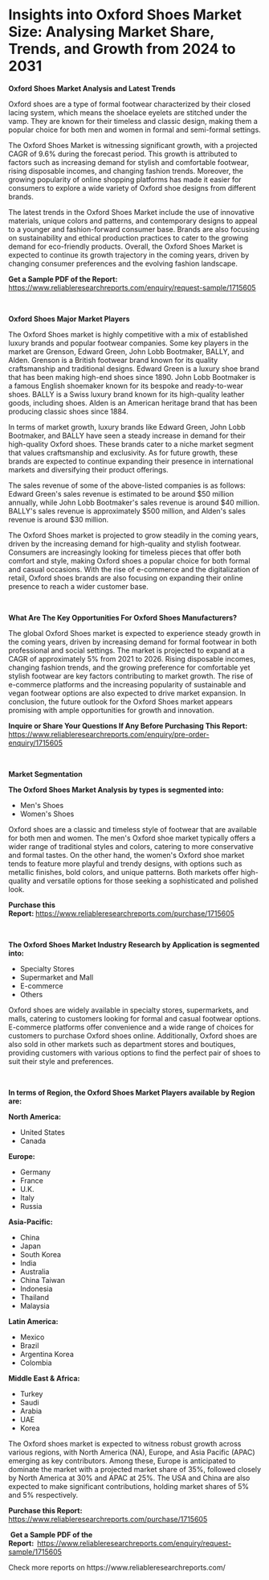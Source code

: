 <p><h1>Insights into Oxford Shoes Market Size: Analysing Market Share, Trends, and Growth from 2024 to 2031</h1></p><p><strong>Oxford Shoes Market Analysis and Latest Trends</strong></p>
<p><p>Oxford shoes are a type of formal footwear characterized by their closed lacing system, which means the shoelace eyelets are stitched under the vamp. They are known for their timeless and classic design, making them a popular choice for both men and women in formal and semi-formal settings.</p><p>The Oxford Shoes Market is witnessing significant growth, with a projected CAGR of 9.6% during the forecast period. This growth is attributed to factors such as increasing demand for stylish and comfortable footwear, rising disposable incomes, and changing fashion trends. Moreover, the growing popularity of online shopping platforms has made it easier for consumers to explore a wide variety of Oxford shoe designs from different brands.</p><p>The latest trends in the Oxford Shoes Market include the use of innovative materials, unique colors and patterns, and contemporary designs to appeal to a younger and fashion-forward consumer base. Brands are also focusing on sustainability and ethical production practices to cater to the growing demand for eco-friendly products. Overall, the Oxford Shoes Market is expected to continue its growth trajectory in the coming years, driven by changing consumer preferences and the evolving fashion landscape.</p></p>
<p><strong>Get a Sample PDF of the Report:&nbsp;</strong> <a href="https://www.reliableresearchreports.com/enquiry/request-sample/1715605">https://www.reliableresearchreports.com/enquiry/request-sample/1715605</a></p>
<p>&nbsp;</p>
<p><strong>Oxford Shoes Major Market Players</strong></p>
<p><p>The Oxford Shoes market is highly competitive with a mix of established luxury brands and popular footwear companies. Some key players in the market are Grenson, Edward Green, John Lobb Bootmaker, BALLY, and Alden. Grenson is a British footwear brand known for its quality craftsmanship and traditional designs. Edward Green is a luxury shoe brand that has been making high-end shoes since 1890. John Lobb Bootmaker is a famous English shoemaker known for its bespoke and ready-to-wear shoes. BALLY is a Swiss luxury brand known for its high-quality leather goods, including shoes. Alden is an American heritage brand that has been producing classic shoes since 1884.</p><p>In terms of market growth, luxury brands like Edward Green, John Lobb Bootmaker, and BALLY have seen a steady increase in demand for their high-quality Oxford shoes. These brands cater to a niche market segment that values craftsmanship and exclusivity. As for future growth, these brands are expected to continue expanding their presence in international markets and diversifying their product offerings.</p><p>The sales revenue of some of the above-listed companies is as follows: Edward Green's sales revenue is estimated to be around $50 million annually, while John Lobb Bootmaker's sales revenue is around $40 million. BALLY's sales revenue is approximately $500 million, and Alden's sales revenue is around $30 million.</p><p>The Oxford Shoes market is projected to grow steadily in the coming years, driven by the increasing demand for high-quality and stylish footwear. Consumers are increasingly looking for timeless pieces that offer both comfort and style, making Oxford shoes a popular choice for both formal and casual occasions. With the rise of e-commerce and the digitalization of retail, Oxford shoes brands are also focusing on expanding their online presence to reach a wider customer base.</p></p>
<p>&nbsp;</p>
<p><strong>What Are The Key Opportunities For Oxford Shoes Manufacturers?</strong></p>
<p><p>The global Oxford Shoes market is expected to experience steady growth in the coming years, driven by increasing demand for formal footwear in both professional and social settings. The market is projected to expand at a CAGR of approximately 5% from 2021 to 2026. Rising disposable incomes, changing fashion trends, and the growing preference for comfortable yet stylish footwear are key factors contributing to market growth. The rise of e-commerce platforms and the increasing popularity of sustainable and vegan footwear options are also expected to drive market expansion. In conclusion, the future outlook for the Oxford Shoes market appears promising with ample opportunities for growth and innovation.</p></p>
<p><strong>Inquire or Share Your Questions If Any Before Purchasing This Report:</strong> <a href="https://www.reliableresearchreports.com/enquiry/pre-order-enquiry/1715605">https://www.reliableresearchreports.com/enquiry/pre-order-enquiry/1715605</a></p>
<p>&nbsp;</p>
<p><strong>Market Segmentation</strong></p>
<p><strong>The Oxford Shoes Market Analysis by types is segmented into:</strong></p>
<p><ul><li>Men's Shoes</li><li>Women's Shoes</li></ul></p>
<p><p>Oxford shoes are a classic and timeless style of footwear that are available for both men and women. The men's Oxford shoe market typically offers a wider range of traditional styles and colors, catering to more conservative and formal tastes. On the other hand, the women's Oxford shoe market tends to feature more playful and trendy designs, with options such as metallic finishes, bold colors, and unique patterns. Both markets offer high-quality and versatile options for those seeking a sophisticated and polished look.</p></p>
<p><strong>Purchase this Report:&nbsp;</strong><a href="https://www.reliableresearchreports.com/purchase/1715605">https://www.reliableresearchreports.com/purchase/1715605</a></p>
<p>&nbsp;</p>
<p><strong>The Oxford Shoes Market Industry Research by Application is segmented into:</strong></p>
<p><ul><li>Specialty Stores</li><li>Supermarket and Mall</li><li>E-commerce</li><li>Others</li></ul></p>
<p><p>Oxford shoes are widely available in specialty stores, supermarkets, and malls, catering to customers looking for formal and casual footwear options. E-commerce platforms offer convenience and a wide range of choices for customers to purchase Oxford shoes online. Additionally, Oxford shoes are also sold in other markets such as department stores and boutiques, providing customers with various options to find the perfect pair of shoes to suit their style and preferences.</p></p>
<p>&nbsp;</p>
<p><strong>In terms of Region, the Oxford Shoes Market Players available by Region are:</strong></p>
<p>
    <p> <strong> North America: </strong>
        <ul>
            <li>United States</li>
            <li>Canada</li>
        </ul>
        </p> 
    <p> <strong> Europe: </strong>
        <ul>
            <li>Germany</li>
            <li>France</li>
            <li>U.K.</li>
            <li>Italy</li>
            <li>Russia</li>
        </ul>
        </p> 
    <p> <strong> Asia-Pacific: </strong>
        <ul>
            <li>China</li>
            <li>Japan</li>
            <li>South Korea</li>
            <li>India</li>
            <li>Australia</li>
            <li>China Taiwan</li>
            <li>Indonesia</li>
            <li>Thailand</li>
            <li>Malaysia</li>
        </ul>
        </p> 
    <p> <strong> Latin America: </strong>
        <ul>
            <li>Mexico</li>
            <li>Brazil</li>
            <li>Argentina Korea</li>
            <li>Colombia</li>
        </ul>
        </p> 
    <p> <strong> Middle East & Africa: </strong>
        <ul>
            <li>Turkey</li>
            <li>Saudi</li>
            <li>Arabia</li>
            <li>UAE</li>
            <li>Korea</li>
        </ul>
    </p>
    </p>
<p><p>The Oxford shoes market is expected to witness robust growth across various regions, with North America (NA), Europe, and Asia Pacific (APAC) emerging as key contributors. Among these, Europe is anticipated to dominate the market with a projected market share of 35%, followed closely by North America at 30% and APAC at 25%. The USA and China are also expected to make significant contributions, holding market shares of 5% and 5% respectively.</p></p>
<p><strong>Purchase this Report: </strong><a href="https://www.reliableresearchreports.com/purchase/1715605">https://www.reliableresearchreports.com/purchase/1715605</a></p>
<p>&nbsp;<strong>Get a Sample PDF of the Report:&nbsp;&nbsp;</strong><a href="https://www.reliableresearchreports.com/enquiry/request-sample/1715605">https://www.reliableresearchreports.com/enquiry/request-sample/1715605</a></p>
<p><strong></strong></p>
<p>Check more reports on https://www.reliableresearchreports.com/</p>